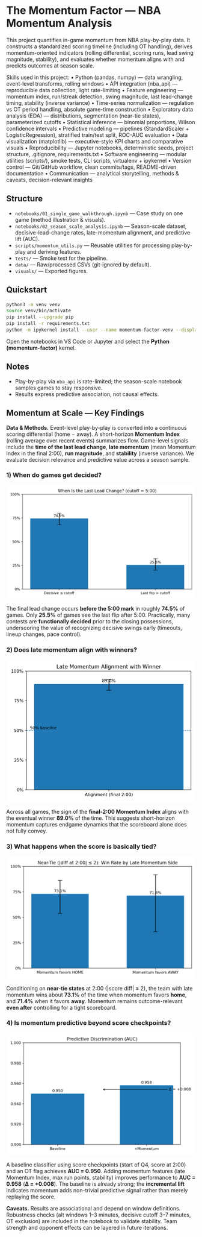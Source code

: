 # The Momentum Factor — NBA Momentum Analysis

This project quantifies in-game momentum from NBA play-by-play data. It constructs a standardized scoring timeline (including OT handling), derives momentum-oriented indicators (rolling differential, scoring runs, lead swing magnitude, stability), and evaluates whether momentum aligns with and predicts outcomes at season scale.

Skills used in this project:
	•	Python (pandas, numpy) — data wrangling, event-level transforms, rolling windows
	•	API integration (nba_api) — reproducible data collection, light rate-limiting
	•	Feature engineering — momentum index, run/streak detection, swing magnitude, last lead-change timing, stability (inverse variance)
	•	Time-series normalization — regulation vs OT period handling, absolute game-time construction
	•	Exploratory data analysis (EDA) — distributions, segmentation (near-tie states), parameterized cutoffs
	•	Statistical inference — binomial proportions, Wilson confidence intervals
	•	Predictive modeling — pipelines (StandardScaler + LogisticRegression), stratified train/test split, ROC-AUC evaluation
	•	Data visualization (matplotlib) — executive-style KPI charts and comparative visuals
	•	Reproducibility — Jupyter notebooks, deterministic seeds, project structure, .gitignore, requirements.txt
	•	Software engineering — modular utilities (scripts/), smoke tests, CLI scripts, virtualenv + ipykernel
	•	Version control — Git/GitHub workflow, clean commits/tags, README-driven documentation
	•	Communication — analytical storytelling, methods & caveats, decision-relevant insights

## Structure
- `notebooks/01_single_game_walkthrough.ipynb` — Case study on one game (method illustration & visuals).
- `notebooks/02_season_scale_analysis.ipynb` — Season-scale dataset, decisive-lead-change rates, late-momentum alignment, and predictive lift (AUC).
- `scripts/momentum_utils.py` — Reusable utilities for processing play-by-play and deriving features.
- `tests/` — Smoke test for the pipeline.
- `data/` — Raw/processed CSVs (git-ignored by default).
- `visuals/` — Exported figures.

## Quickstart
```bash
python3 -m venv venv
source venv/bin/activate
pip install --upgrade pip
pip install -r requirements.txt
python -m ipykernel install --user --name momentum-factor-venv --display-name "Python (momentum-factor)"
```

Open the notebooks in VS Code or Jupyter and select the **Python (momentum-factor)** kernel.

## Notes
- Play-by-play via `nba_api` is rate-limited; the season-scale notebook samples games to stay responsive.
- Results express predictive association, not causal effects.

## Momentum at Scale — Key Findings

**Data & Methods.** Event-level play-by-play is converted into a continuous scoring differential (home − away). A short-horizon **Momentum Index** (rolling average over recent events) summarizes flow. Game-level signals include the **time of the last lead change**, **late momentum** (mean Momentum Index in the final 2:00), **run magnitude**, and **stability** (inverse variance). We evaluate decision relevance and predictive value across a season sample.

### 1) When do games get decided?
![Decisive last lead change share](visuals/decisive_share.png)

The final lead change occurs **before the 5:00 mark** in roughly **74.5%** of games. Only **25.5%** of games see the last flip after 5:00. Practically, many contests are **functionally decided** prior to the closing possessions, underscoring the value of recognizing decisive swings early (timeouts, lineup changes, pace control).

### 2) Does late momentum align with winners?
![Late momentum alignment](visuals/late_momentum_alignment.png)

Across all games, the sign of the **final-2:00 Momentum Index** aligns with the eventual winner **89.0%** of the time. This suggests short-horizon momentum captures endgame dynamics that the scoreboard alone does not fully convey.

### 3) What happens when the score is basically tied?
![Near-tie win rate by late momentum side](visuals/near_tie_winrate.png)

Conditioning on **near-tie states** at 2:00 (|score diff| ≤ 2), the team with late momentum wins about **73.1%** of the time when momentum favors **home**, and **71.4%** when it favors **away**. Momentum remains outcome-relevant **even after** controlling for a tight scoreboard.

### 4) Is momentum predictive beyond score checkpoints?
![AUC comparison](visuals/auc_comparison.png)

A baseline classifier using score checkpoints (start of Q4, score at 2:00) and an OT flag achieves **AUC = 0.950**. Adding momentum features (late Momentum Index, max run points, stability) improves performance to **AUC = 0.958** (**Δ = +0.008**). The baseline is already strong; the **incremental lift** indicates momentum adds non-trivial predictive signal rather than merely replaying the score.

**Caveats.** Results are associational and depend on window definitions. Robustness checks (alt windows 1–3 minutes, decisive cutoff 3–7 minutes, OT exclusion) are included in the notebook to validate stability. Team strength and opponent effects can be layered in future iterations.
